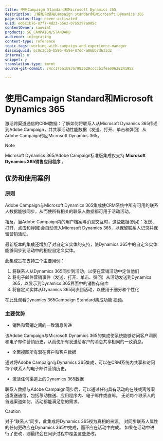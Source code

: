 ```yaml
---
title: 使用Campaign Standard和Microsoft Dynamics 365
description: 了解如何使用Campaign Standard和Microsoft Dynamics 365
page-status-flag: never-activated
uuid: ed6c1b76-87f7-4d23-b5e2-0765297a905c
contentOwner: sauviat
products: SG_CAMPAIGN/STANDARD
audience: integrating
content-type: reference
topic-tags: working-with-campaign-and-experience-manager
discoiquuid: 6c0c3c5b-b596-459e-87dd-a06bb7d633d2
internal: n
snippet: y
translation-type: tm+mt
source-git-commit: 74cc176a1b93a7983629ccccb1fea00628241952

---
```



# 使用Campaign Standard和Microsoft Dynamics 365

激活跨渠道通信的CRM数据：了解如何将联系人从Microsoft Dynamics 365传递到Adobe Campaign，并共享活动性能数据（发送、打开、单击和弹回）从Adobe Campaign传回Microsoft Dynamics 365。

>[!NOTE]
>
>Microsoft Dynamics 365/Adobe Campaign标准版集成仅支持 **Microsoft Dynamics 365销售应用程序** 。

## 优势和使用案例

### 原则

Adobe Campaign与Microsoft Dynamics 365集成使CRM系统中所有可用的联系人数据能够同步，从而使所有相关的联系人数据都可用于活动活动。

相反，当Adobe Campaign内的用户档案与消息交互时，这些数据(例如：发送、打开、点击和弹回)会自动流入Microsoft Dynamics 365，以保留联系人记录并保留营销活动。

最新版本的集成还增加了对自定义实体的支持，使Dynamics 365中的自定义实体能够同步到活动中的相应自定义实体。

此集成旨在支持三个主要用例：

1. 将联系人从Dynamics 365同步到活动，以便在营销活动中定位他们
1. 将电子邮件营销事件（发送、打开、单击、弹回）从活动发送到Dynamics 365，以显示到Dynamics 365界面中的销售存储库
1. 将自定义实体从Dynamics 365同步到活动，以便用于细分和个性化

在此处观看Dynamics 365Campaign Standard集成功能 [视频](https://helpx.adobe.com/campaign/kt/acs/using/acs-ms-dynamics-crm-connector-tutorial.html)。

### 主要优势

* 销售和营销之间的一致消息传递

该Adobe Campaign与Microsoft Dynamics 365的集成使系统能够访问客户洞察和电子邮件营销历史，从而使所有发送给客户的消息共享相同的一致消息。

* 全面视图所有潜在客户和客户数据

通过将Adobe Campaign与Dynamics 365集成，可以在CRM系统内共享和访问每个联系人的电子邮件营销历史。

* 激活任何渠道上的Dynamics 365数据

联系人数据与Adobe Campaign同步后，可以通过任何具有活动的在线或离线渠道发送通信，包括移动推送、应用程序内、电子邮件或直邮。 无论每个联系人的首选渠道如何，活动都能满足您的需求。

>[!CAUTION]
>
>对于“联系人”同步，此集成将Dynamics 365视为真相的来源。  对同步联系人属性的任何更改应在Dynamics 365中完成，而不应在活动中完成。  如果在活动中进行了更改，则最终会在同步过程中覆盖这些更改。


